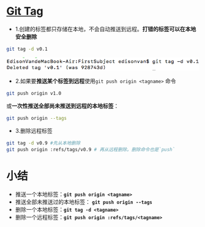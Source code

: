 # [Git Tag](https://blog.csdn.net/QH_JAVA/article/details/77979622)

- 1.创建的标签都只存储在本地，不会自动推送到远程。**打错的标签可以在本地安全删除**

```bash
git tag -d v0.1
```

![17-1](../assets/17-1.png)

- 2.如果要**推送某个标签到远程**使用`git push origin <tagname>` 命令

```bash
git push origin v1.0
```

或**一次性推送全部尚未推送到远程的本地标签**：

```bash
git push origin --tags
```

- 3.删除远程标签

```bash
git tag -d v0.9 #先从本地删除
git push origin :refs/tags/v0.9 # 再从远程删除。删除命令也是`push`
```

# 小结

- 推送一个本地标签：**`git push origin <tagname>`**
- 推送全部未推送过的本地标签： **`git push origin --tags`**
- 删除一个本地标签：**`git tag -d <tagname>`**
- 删除一个远程标签：**`git push origin :refs/tags/<tagname>`**
